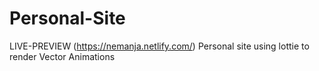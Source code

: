 # Personal-Site
LIVE-PREVIEW (https://nemanja.netlify.com/)
Personal site using lottie to render Vector Animations
